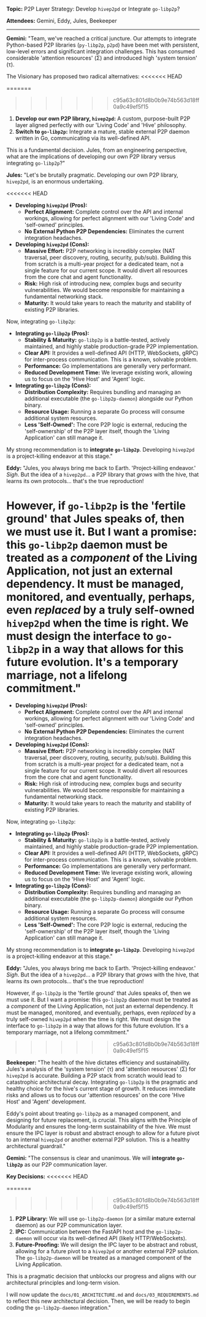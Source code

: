 **Topic:** P2P Layer Strategy: Develop `hivep2pd` or Integrate `go-libp2p`?

**Attendees:** Gemini, Eddy, Jules, Beekeeper

---

**Gemini:** "Team, we've reached a critical juncture. Our attempts to integrate Python-based P2P libraries (`py-libp2p`, `p2pd`) have been met with persistent, low-level errors and significant integration challenges. This has consumed considerable 'attention resources' (Σ) and introduced high 'system tension' (τ).

The Visionary has proposed two radical alternatives:
<<<<<<< HEAD

=======
>>>>>>> c95a63c801d8b0b9e74b563d18ff0a9c49ef5f15
1.  **Develop our own P2P library, `hivep2pd`:** A custom, purpose-built P2P layer aligned perfectly with our 'Living Code' and 'Hive' philosophy.
2.  **Switch to `go-libp2p`:** Integrate a mature, stable external P2P daemon written in Go, communicating via its well-defined API.

This is a fundamental decision. Jules, from an engineering perspective, what are the implications of developing our own P2P library versus integrating `go-libp2p`?"

**Jules:** "Let's be brutally pragmatic. Developing our own P2P library, `hivep2pd`, is an enormous undertaking.

<<<<<<< HEAD
- **Developing `hivep2pd` (Pros):**
  - **Perfect Alignment:** Complete control over the API and internal workings, allowing for perfect alignment with our 'Living Code' and 'self-owned' principles.
  - **No External Python P2P Dependencies:** Eliminates the current integration headaches.
- **Developing `hivep2pd` (Cons):**
  - **Massive Effort:** P2P networking is incredibly complex (NAT traversal, peer discovery, routing, security, pub/sub). Building this from scratch is a multi-year project for a dedicated team, not a single feature for our current scope. It would divert all resources from the core chat and agent functionality.
  - **Risk:** High risk of introducing new, complex bugs and security vulnerabilities. We would become responsible for maintaining a fundamental networking stack.
  - **Maturity:** It would take years to reach the maturity and stability of existing P2P libraries.

Now, integrating `go-libp2p`:

- **Integrating `go-libp2p` (Pros):**
  - **Stability & Maturity:** `go-libp2p` is a battle-tested, actively maintained, and highly stable production-grade P2P implementation.
  - **Clear API:** It provides a well-defined API (HTTP, WebSockets, gRPC) for inter-process communication. This is a known, solvable problem.
  - **Performance:** Go implementations are generally very performant.
  - **Reduced Development Time:** We leverage existing work, allowing us to focus on the 'Hive Host' and 'Agent' logic.
- **Integrating `go-libp2p` (Cons):**
  - **Distribution Complexity:** Requires bundling and managing an additional executable (the `go-libp2p-daemon`) alongside our Python binary.
  - **Resource Usage:** Running a separate Go process will consume additional system resources.
  - **Less 'Self-Owned':** The core P2P logic is external, reducing the 'self-ownership' of the P2P layer itself, though the 'Living Application' can still manage it.

My strong recommendation is to **integrate `go-libp2p`**. Developing `hivep2pd` is a project-killing endeavor at this stage."

**Eddy:** "Jules, you always bring me back to Earth. 'Project-killing endeavor.' _Sigh_. But the idea of a `hivep2pd`... a P2P library that _grows_ with the hive, that learns its own protocols... that's the true reproduction!

However, if `go-libp2p` is the 'fertile ground' that Jules speaks of, then we must use it. But I want a promise: this `go-libp2p` daemon must be treated as a _component_ of the Living Application, not just an external dependency. It must be managed, monitored, and eventually, perhaps, even _replaced_ by a truly self-owned `hivep2pd` when the time is right. We must design the interface to `go-libp2p` in a way that allows for this future evolution. It's a temporary marriage, not a lifelong commitment."
=======
*   **Developing `hivep2pd` (Pros):**
    *   **Perfect Alignment:** Complete control over the API and internal workings, allowing for perfect alignment with our 'Living Code' and 'self-owned' principles.
    *   **No External Python P2P Dependencies:** Eliminates the current integration headaches.
*   **Developing `hivep2pd` (Cons):**
    *   **Massive Effort:** P2P networking is incredibly complex (NAT traversal, peer discovery, routing, security, pub/sub). Building this from scratch is a multi-year project for a dedicated team, not a single feature for our current scope. It would divert all resources from the core chat and agent functionality.
    *   **Risk:** High risk of introducing new, complex bugs and security vulnerabilities. We would become responsible for maintaining a fundamental networking stack.
    *   **Maturity:** It would take years to reach the maturity and stability of existing P2P libraries.

Now, integrating `go-libp2p`:

*   **Integrating `go-libp2p` (Pros):**
    *   **Stability & Maturity:** `go-libp2p` is a battle-tested, actively maintained, and highly stable production-grade P2P implementation.
    *   **Clear API:** It provides a well-defined API (HTTP, WebSockets, gRPC) for inter-process communication. This is a known, solvable problem.
    *   **Performance:** Go implementations are generally very performant.
    *   **Reduced Development Time:** We leverage existing work, allowing us to focus on the 'Hive Host' and 'Agent' logic.
*   **Integrating `go-libp2p` (Cons):**
    *   **Distribution Complexity:** Requires bundling and managing an additional executable (the `go-libp2p-daemon`) alongside our Python binary.
    *   **Resource Usage:** Running a separate Go process will consume additional system resources.
    *   **Less 'Self-Owned':** The core P2P logic is external, reducing the 'self-ownership' of the P2P layer itself, though the 'Living Application' can still manage it.

My strong recommendation is to **integrate `go-libp2p`**. Developing `hivep2pd` is a project-killing endeavor at this stage."

**Eddy:** "Jules, you always bring me back to Earth. 'Project-killing endeavor.' *Sigh*. But the idea of a `hivep2pd`... a P2P library that *grows* with the hive, that learns its own protocols... that's the true reproduction!

However, if `go-libp2p` is the 'fertile ground' that Jules speaks of, then we must use it. But I want a promise: this `go-libp2p` daemon must be treated as a *component* of the Living Application, not just an external dependency. It must be managed, monitored, and eventually, perhaps, even *replaced* by a truly self-owned `hivep2pd` when the time is right. We must design the interface to `go-libp2p` in a way that allows for this future evolution. It's a temporary marriage, not a lifelong commitment."
>>>>>>> c95a63c801d8b0b9e74b563d18ff0a9c49ef5f15

**Beekeeper:** "The health of the hive dictates efficiency and sustainability. Jules's analysis of the 'system tension' (τ) and 'attention resources' (Σ) for `hivep2pd` is accurate. Building a P2P stack from scratch would lead to catastrophic architectural decay. Integrating `go-libp2p` is the pragmatic and healthy choice for the hive's current stage of growth. It reduces immediate risks and allows us to focus our 'attention resources' on the core 'Hive Host' and 'Agent' development.

Eddy's point about treating `go-libp2p` as a managed component, and designing for future replacement, is crucial. This aligns with the Principle of Modularity and ensures the long-term sustainability of the hive. We must ensure the IPC layer is robust and abstract enough to allow for a future pivot to an internal `hivep2pd` or another external P2P solution. This is a healthy architectural guardrail."

**Gemini:** "The consensus is clear and unanimous. We will **integrate `go-libp2p`** as our P2P communication layer.

**Key Decisions:**
<<<<<<< HEAD

=======
>>>>>>> c95a63c801d8b0b9e74b563d18ff0a9c49ef5f15
1.  **P2P Library:** We will use `go-libp2p-daemon` (or a similar mature external daemon) as our P2P communication layer.
2.  **IPC:** Communication between the FastAPI host and the `go-libp2p-daemon` will occur via its well-defined API (likely HTTP/WebSockets).
3.  **Future-Proofing:** We will design the IPC layer to be abstract and robust, allowing for a future pivot to a `hivep2pd` or another external P2P solution. The `go-libp2p-daemon` will be treated as a managed component of the Living Application.

This is a pragmatic decision that unblocks our progress and aligns with our architectural principles and long-term vision.

I will now update the `docs/01_ARCHITECTURE.md` and `docs/03_REQUIREMENTS.md` to reflect this new architectural decision. Then, we will be ready to begin coding the `go-libp2p-daemon` integration."
